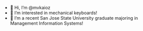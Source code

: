 - 👋 Hi, I’m @mvkaioz
- 👀 I’m interested in mechanical keyboards!
- 🌱 I’m a recent San Jose State University graduate majoring in Management Information Systems!

<!---
mvkaioz/mvkaioz is a ✨ special ✨ repository because its `README.md` (this file) appears on your GitHub profile.
You can click the Preview link to take a look at your changes.
--->
